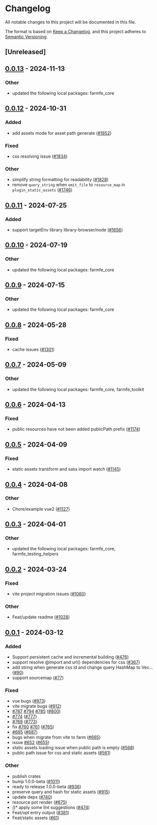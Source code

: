 # Changelog
All notable changes to this project will be documented in this file.

The format is based on [Keep a Changelog](https://keepachangelog.com/en/1.0.0/),
and this project adheres to [Semantic Versioning](https://semver.org/spec/v2.0.0.html).

## [Unreleased]

## [0.0.13](https://github.com/farm-fe/farm/compare/farmfe_plugin_static_assets-v0.0.12...farmfe_plugin_static_assets-v0.0.13) - 2024-11-13

### Other

- updated the following local packages: farmfe_core

## [0.0.12](https://github.com/farm-fe/farm/compare/farmfe_plugin_static_assets-v0.0.11...farmfe_plugin_static_assets-v0.0.12) - 2024-10-31

### Added

- add assets mode for asset path generate ([#1852](https://github.com/farm-fe/farm/pull/1852))

### Fixed

- css resolving issue ([#1834](https://github.com/farm-fe/farm/pull/1834))

### Other

- simplify string formatting for readability ([#1828](https://github.com/farm-fe/farm/pull/1828))
- remove `query_string` when `emit_file` to `resource_map` in `plugin_static_assets` ([#1746](https://github.com/farm-fe/farm/pull/1746))

## [0.0.11](https://github.com/farm-fe/farm/compare/farmfe_plugin_static_assets-v0.0.10...farmfe_plugin_static_assets-v0.0.11) - 2024-07-25

### Added
- support targetEnv library library-browser/node ([#1656](https://github.com/farm-fe/farm/pull/1656))

## [0.0.10](https://github.com/farm-fe/farm/compare/farmfe_plugin_static_assets-v0.0.9...farmfe_plugin_static_assets-v0.0.10) - 2024-07-19

### Other
- updated the following local packages: farmfe_core

## [0.0.9](https://github.com/farm-fe/farm/compare/farmfe_plugin_static_assets-v0.0.8...farmfe_plugin_static_assets-v0.0.9) - 2024-07-15

### Other
- updated the following local packages: farmfe_core

## [0.0.8](https://github.com/farm-fe/farm/compare/farmfe_plugin_static_assets-v0.0.7...farmfe_plugin_static_assets-v0.0.8) - 2024-05-28

### Fixed
- cache issues ([#1301](https://github.com/farm-fe/farm/pull/1301))

## [0.0.7](https://github.com/farm-fe/farm/compare/farmfe_plugin_static_assets-v0.0.6...farmfe_plugin_static_assets-v0.0.7) - 2024-05-09

### Other
- updated the following local packages: farmfe_core, farmfe_toolkit

## [0.0.6](https://github.com/farm-fe/farm/compare/farmfe_plugin_static_assets-v0.0.5...farmfe_plugin_static_assets-v0.0.6) - 2024-04-13

### Fixed
- public resources have not been added publicPath prefix ([#1174](https://github.com/farm-fe/farm/pull/1174))

## [0.0.5](https://github.com/farm-fe/farm/compare/farmfe_plugin_static_assets-v0.0.4...farmfe_plugin_static_assets-v0.0.5) - 2024-04-09

### Fixed
- static assets transform and sass import watch ([#1145](https://github.com/farm-fe/farm/pull/1145))

## [0.0.4](https://github.com/farm-fe/farm/compare/farmfe_plugin_static_assets-v0.0.3...farmfe_plugin_static_assets-v0.0.4) - 2024-04-08

### Other
- Chore/example vue2 ([#1127](https://github.com/farm-fe/farm/pull/1127))

## [0.0.3](https://github.com/farm-fe/farm/compare/farmfe_plugin_static_assets-v0.0.2...farmfe_plugin_static_assets-v0.0.3) - 2024-04-01

### Other
- updated the following local packages: farmfe_core, farmfe_testing_helpers

## [0.0.2](https://github.com/farm-fe/farm/compare/farmfe_plugin_static_assets-v0.0.1...farmfe_plugin_static_assets-v0.0.2) - 2024-03-24

### Fixed
- vite project migration issues ([#1060](https://github.com/farm-fe/farm/pull/1060))

### Other
- Feat/update readme ([#1028](https://github.com/farm-fe/farm/pull/1028))

## [0.0.1](https://github.com/farm-fe/farm/releases/tag/farmfe_plugin_static_assets-v0.0.1) - 2024-03-12

### Added
- Support persistent cache and incremental building ([#476](https://github.com/farm-fe/farm/pull/476))
- support resolve @import and url() dependencies for css ([#367](https://github.com/farm-fe/farm/pull/367))
- add string when generate css id and change query HashMap to Vec… ([#90](https://github.com/farm-fe/farm/pull/90))
- support sourcemap ([#77](https://github.com/farm-fe/farm/pull/77))

### Fixed
- vue bugs ([#973](https://github.com/farm-fe/farm/pull/973))
- vite migrate bugs ([#912](https://github.com/farm-fe/farm/pull/912))
- [#787](https://github.com/farm-fe/farm/pull/787) [#794](https://github.com/farm-fe/farm/pull/794) [#785](https://github.com/farm-fe/farm/pull/785) ([#800](https://github.com/farm-fe/farm/pull/800))
- [#774](https://github.com/farm-fe/farm/pull/774) ([#777](https://github.com/farm-fe/farm/pull/777))
- [#769](https://github.com/farm-fe/farm/pull/769) ([#773](https://github.com/farm-fe/farm/pull/773))
- fix [#760](https://github.com/farm-fe/farm/pull/760) [#761](https://github.com/farm-fe/farm/pull/761) ([#765](https://github.com/farm-fe/farm/pull/765))
- [#685](https://github.com/farm-fe/farm/pull/685) ([#687](https://github.com/farm-fe/farm/pull/687))
- bugs when migrate from vite to farm ([#665](https://github.com/farm-fe/farm/pull/665))
- issue [#652](https://github.com/farm-fe/farm/pull/652) ([#655](https://github.com/farm-fe/farm/pull/655))
- static assets loading issue when public path is empty ([#568](https://github.com/farm-fe/farm/pull/568))
- public path issue for css and static assets ([#561](https://github.com/farm-fe/farm/pull/561))

### Other
- publish crates
- bump 1.0.0-beta ([#1011](https://github.com/farm-fe/farm/pull/1011))
- ready to release 1.0.0-beta ([#936](https://github.com/farm-fe/farm/pull/936))
- preserve query and hash for static assets ([#915](https://github.com/farm-fe/farm/pull/915))
- update deps ([#740](https://github.com/farm-fe/farm/pull/740))
- resource pot render ([#675](https://github.com/farm-fe/farm/pull/675))
- *(*)* apply some lint suggestions ([#474](https://github.com/farm-fe/farm/pull/474))
- Feat/opt entry output ([#381](https://github.com/farm-fe/farm/pull/381))
- Feat/static assets ([#61](https://github.com/farm-fe/farm/pull/61))
